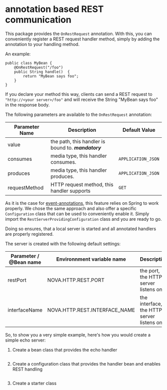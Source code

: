 # annotation based REST communication

This package provides the ```OnRestRequest``` annotation. With this, you can conveniently register a REST request
handler method, simply by adding the annotation to your handling method. 

An example:

```
public class MyBean {
    @OnRestRequest("/foo")
    public String handle()  {
        return "MyBean says foo";
    }
}
```

If you declare your method this way, clients can send a REST request to ```"http://<your server>/foo"``` and
will receive the String "MyBean says foo" in the response body.

The following parameters are available to the ```OnRestRequest``` annotation:

| Parameter Name | Description | Default Value |
|----------------|-------------|---------------|
| value | the path, this handler is bound to. ___mandatory___ |  |
| consumes | media type, this handler consumes. | ```APPLICATION_JSON``` |
| produces | media type, this handler produces. | ```APPLICATION_JSON``` |
| requestMethod | HTTP request method, this handler supports | ```GET``` |

 
As it is the case for [event-annotations](../event-annotations/README.md), this feature relies on Spring
to work properly. We chose the same approach and also offer a specific ```Configuration``` class that 
can be used to conveniently enable it. Simply import the ```RestServerProvidingConfiguration``` class and you are
ready to go.
 
Doing so ensures, that a local server is started and all annotated handlers are properly registered.
 
The server is created with the following default settings:

| Parameter / @Bean name | Environnment variable name    | Description                               | Default value |
|------------------------|-------------------------------|-------------------------------------------|---------------|
| restPort               | NOVA.HTTP.REST.PORT           | the port, the HTTP server listens on      | 8080          |
| interfaceName          | NOVA.HTTP.REST.INTERFACE_NAME | the interface, the HTTP server listens on | "0.0.0.0"     |

So, to show you a very simple example, here's how you would create a simple echo server:

1. Create a bean class that provides the echo handler
    
    ```
    ```
    
1. Create a configuration class that provides the handler bean and enables REST handling
    
    ```
    ```
    
1. Create a starter class
    
    ```
    ```
    
